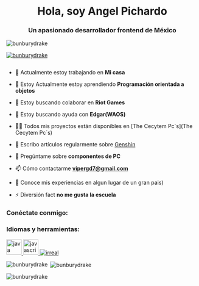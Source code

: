 <h1 align="center">Hola, soy Angel Pichardo</h1>
<h3 align="center">Un apasionado desarrollador frontend de México</h3>

<p align="left"> <img src=" https://komarev.com/ghpvc/?username=bunburydrake&label=Profile%20views&color=0e75b6&style=flat" alt="bunburydrake" /> </p>

<p align="left"> <a href="https:/ /github.com/ryo-ma/github-profile-tropic"><img src="https://github-profile-tropico.vercel.app/?username=bunburydrake" alt="bunburydrake" /></a > </p>

<p align="left"> <a href="https://twitter.com/" target="blank"><img src="https://img.shields.io/twitter/follow/?logo=twitter&style=for-the-badge" alt="" /></a> </p>

- 🔭 Actualmente estoy trabajando en **Mi casa**

- 🌱 Estoy Actualmente estoy aprendiendo **Programación orientada a objetos**

- 👯 Estoy buscando colaborar en **Riot Games**

- 🤝 Estoy buscando ayuda con **Edgar(WAOS)**

- 👨‍💻 Todos mis proyectos están disponibles en [The Cecytem Pc´s](The Cecytem Pc´s)

- 📝 Escribo artículos regularmente sobre [ Genshin](Genshin)

- 💬 Pregúntame sobre **componentes de PC**

- 📫 Cómo contactarme **vipergd7@gmail.com**

- 📄 Conoce mis experiencias en algun lugar de un gran pais)

- ⚡ Diversión fact **no me gusta la escuela**

<h3 align="left">Conéctate conmigo:</h3>
<p align="left">
</p>

<h3 align="left">Idiomas y herramientas: </h3>
<p align="left"> <a href="https://www.java.com" target="_blank" rel="noreferrer"> <img src="https://raw.githubusercontent.com/devicons /devicon/master/icons/java/java-original.svg" alt="java" width="40" height="40"/> </a> <a href="https://developer.mozilla.org /en-US/docs/Web/JavaScript" target="_blank" rel="noreferrer"> <img src="https://raw.githubusercontent.com/devicons/devicon/master/icons/javascript/javascript-original .svg" alt="javascript" width="40" height="40"/> </a> <a href="https://unrealengine.com/" target="_blank" rel="noreferrer"> <img src="https://raw.githubusercontent.com/kenangundogan/fontisto/036b7eca71aab1bef8e6a0518f7329f13ed62f6b/icons/svg/brand/unreal-engine.svg" alt=" irreal" ancho="40" alto="40"/> </a> </p>

<p><img align="left" src="https://github-readme-stats.vercel.app/api/top-langs?username=bunburydrake&show_icons=true&locale=en&layout=compact" alt="bunburydrake" /> </p>

<p> <img align="center" src="https://github-readme-stats.vercel.app/api?username=bunburydrake&show_icons=true&locale=en" alt="bunburydrake" /> </p>

<p><img align="center" src="https://github-readme-streak-stats.herokuapp.com/?user=bunburydrake&" alt="bunburydrake" /></p>

